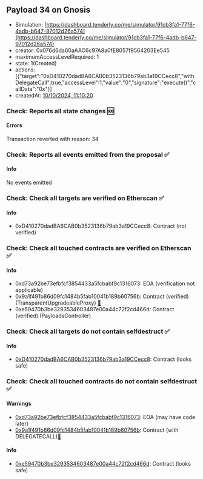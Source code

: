 ## Payload 34 on Gnosis

- Simulation: [https://dashboard.tenderly.co/me/simulator/91cb3fa1-77f6-4adb-b647-97012d26a574](https://dashboard.tenderly.co/me/simulator/91cb3fa1-77f6-4adb-b647-97012d26a574)
- creator: 0x076d6da60aAAC6c97A8a0fE8057f9564203Ee545
- maximumAccessLevelRequired: 1
- state: 1(Created)
- actions: [{"target":"0xD410270dadBA6CAB0b3523136b79ab3a19CCecc8","withDelegateCall":true,"accessLevel":1,"value":"0","signature":"execute()","callData":"0x"}]
- createdAt: [10/10/2024, 11:10:20](https://gnosisscan.io/tx/0x9684cd210f2576156b5b1479dfe8a542809ef134c714801fb8bc5ffa9fe3ff2c)

### Check: Reports all state changes :sos:

#### Errors

Transaction reverted with reason: 34

### Check: Reports all events emitted from the proposal :white_check_mark:

#### Info

No events emitted

### Check: Check all targets are verified on Etherscan :white_check_mark:

#### Info

- 0xD410270dadBA6CAB0b3523136b79ab3a19CCecc8: Contract (not verified) 

### Check: Check all touched contracts are verified on Etherscan :white_check_mark:

#### Info

- 0xd73a92be73efbfcf3854433a5fcbabf9c1316073: EOA (verification not applicable)
- 0x9a1f491b86d09fc1484b5fab10041b189b60756b: Contract (verified) (TransparentUpgradeableProxy) [:ghost:](https://github.com/bgd-labs/aave-address-book "GovernanceV3Gnosis.PAYLOADS_CONTROLLER")
- 0xe59470b3be3293534603487e00a44c72f2cd466d: Contract (verified) (PayloadsController) 

### Check: Check all targets do not contain selfdestruct :white_check_mark:

#### Info

- [0xD410270dadBA6CAB0b3523136b79ab3a19CCecc8](https://gnosisscan.io/address/0xD410270dadBA6CAB0b3523136b79ab3a19CCecc8): Contract (looks safe)

### Check: Check all touched contracts do not contain selfdestruct :white_check_mark:

#### Warnings

- [0xd73a92be73efbfcf3854433a5fcbabf9c1316073](https://gnosisscan.io/address/0xd73a92be73efbfcf3854433a5fcbabf9c1316073): EOA (may have code later)
- [0x9a1f491b86d09fc1484b5fab10041b189b60756b](https://gnosisscan.io/address/0x9a1f491b86d09fc1484b5fab10041b189b60756b): Contract (with DELEGATECALL)[:ghost:](https://github.com/bgd-labs/aave-address-book "GovernanceV3Gnosis.PAYLOADS_CONTROLLER")

#### Info

- [0xe59470b3be3293534603487e00a44c72f2cd466d](https://gnosisscan.io/address/0xe59470b3be3293534603487e00a44c72f2cd466d): Contract (looks safe)

